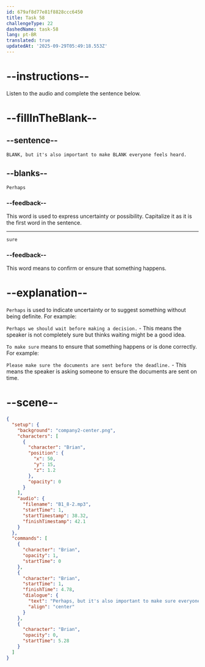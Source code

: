 ```yaml
---
id: 679af8d77e81f8828ccc6450
title: Task 58
challengeType: 22
dashedName: task-58
lang: pt-BR
translated: true
updatedAt: '2025-09-29T05:49:18.553Z'
---
```


<!-- (Audio) Brian: Perhaps, but it's also important to make sure everyone feels heard. -->

# --instructions--

Listen to the audio and complete the sentence below.

# --fillInTheBlank--

## --sentence--

`BLANK, but it's also important to make BLANK everyone feels heard.`

## --blanks--

`Perhaps`

### --feedback--

This word is used to express uncertainty or possibility. Capitalize it as it is the first word in the sentence.

---

`sure`

### --feedback--

This word means to confirm or ensure that something happens.

# --explanation--

`Perhaps` is used to indicate uncertainty or to suggest something without being definite. For example:

`Perhaps we should wait before making a decision.` - This means the speaker is not completely sure but thinks waiting might be a good idea.

`To make sure` means to ensure that something happens or is done correctly. For example:

`Please make sure the documents are sent before the deadline.` - This means the speaker is asking someone to ensure the documents are sent on time.

# --scene--

```json
{
  "setup": {
    "background": "company2-center.png",
    "characters": [
      {
        "character": "Brian",
        "position": {
          "x": 50,
          "y": 15,
          "z": 1.2
        },
        "opacity": 0
      }
    ],
    "audio": {
      "filename": "B1_8-2.mp3",
      "startTime": 1,
      "startTimestamp": 38.32,
      "finishTimestamp": 42.1
    }
  },
  "commands": [
    {
      "character": "Brian",
      "opacity": 1,
      "startTime": 0
    },
    {
      "character": "Brian",
      "startTime": 1,
      "finishTime": 4.78,
      "dialogue": {
        "text": "Perhaps, but it's also important to make sure everyone feels heard.",
        "align": "center"
      }
    },
    {
      "character": "Brian",
      "opacity": 0,
      "startTime": 5.28
    }
  ]
}
```
